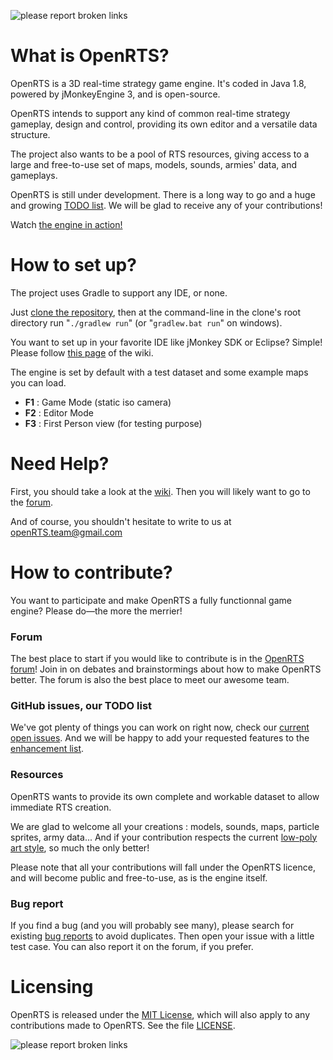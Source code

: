 ![please report broken links](http://s12.postimg.org/uvml3cmvx/code118.png)

# What is OpenRTS?
OpenRTS is a 3D real-time strategy game engine. It's coded in Java 1.8, powered by jMonkeyEngine 3, and is open-source.

OpenRTS intends to support any kind of common real-time strategy gameplay, design and control, providing its own editor and a versatile data structure.

The project also wants to be a pool of RTS resources, giving access to a large and free-to-use set of maps, models, sounds, armies' data, and gameplays.

OpenRTS is still under development. There is a long way to go and a huge and growing <a href="#github-issues-our-todo-list">TODO list</a>. We will be glad to receive any of your contributions!

Watch <a href="https://www.youtube.com/watch?v=XjYJWFQFIVE" target="_blank">the engine in action!</a>

# How to set up?
The project uses Gradle to support any IDE, or none.

Just <a href="https://help.github.com/articles/cloning-a-repository/" target="_blank">clone the repository</a>, then at the command-line in the clone's root directory run "`./gradlew run`" (or "`gradlew.bat run`" on windows).

You want to set up in your favorite IDE like jMonkey SDK or Eclipse? Simple! Please follow <a href="https://github.com/methusalah/OpenRTS/wiki/Set-up-the-project-with-your-favorite-IDE-(Eclipse,-Netbeans,-etc.)" target="_blank">this page</a> of the wiki.

The engine is set by default with a test dataset and some example maps you can load.

- **F1** : Game Mode (static iso camera)
- **F2** : Editor Mode
- **F3** : First Person view (for testing purpose)

# Need Help?
First, you should take a look at the <a href="https://github.com/methusalah/OpenRTS/wiki" target="_blank">wiki</a>.  Then you will likely want to go to the <a href="http://hub.jmonkeyengine.org/c/user-code-projects/openrts" target="_blank">forum</a>.

And of course, you shouldn't hesitate to write to us at openRTS.team@gmail.com

# How to contribute?
You want to participate and make OpenRTS a fully functionnal game engine? Please do&mdash;the more the merrier!

### Forum
The best place to start if you would like to contribute is in the
<a href="http://hub.jmonkeyengine.org/c/user-code-projects/openrts" target="_blank">OpenRTS forum</a>! Join in on debates and brainstormings about how to make OpenRTS better.  The forum is also the best place to meet our awesome team.

### GitHub issues, our TODO list
We've got plenty of things you can work on right now, check our <a href="https://github.com/methusalah/OpenRTS/issues" target="_blank">current open issues</a>. And we will be happy to add your requested features to the <a href="https://github.com/methusalah/OpenRTS/labels/enhancement" target="_blank">enhancement list</a>.

### Resources
OpenRTS wants to provide its own complete and workable dataset to allow immediate RTS creation.

We are glad to welcome all your creations : models, sounds, maps, particle sprites, army data... And if your contribution respects the current <a href="https://pinterest.com/search/pins/?q=low%20poly" target="_blank">low-poly art style</a>, so much the only better!

Please note that all your contributions will fall under the OpenRTS licence, and will become public and free-to-use, as is the engine itself.

### Bug report
If you find a bug (and you will probably see many), please search for existing <a href="https://github.com/methusalah/OpenRTS/issues?q=is%3Aopen+is%3Aissue+label%3Abug" target="_blank">bug reports</a> to avoid duplicates. Then open your issue with a little test case. You can also report it on the forum, if you prefer.

# Licensing
OpenRTS is released under the <a href="http://choosealicense.com/licenses/mit/" target="_blank">MIT License</a>, which will also apply to any contributions made to OpenRTS. See the file <a href="https://raw.githubusercontent.com/methusalah/OpenRTS/master/LICENSE" target="_blank">LICENSE</a>.

![please report broken links](http://postimg.org/image/yw411ovgd/)
